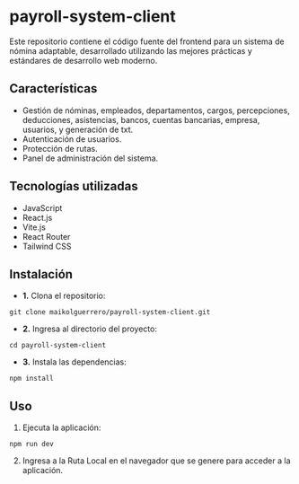# payroll-system-client
Este repositorio contiene el código fuente del frontend para un sistema de nómina adaptable, desarrollado utilizando las mejores prácticas y estándares de desarrollo web moderno.

## Características
- Gestión de nóminas, empleados, departamentos, cargos, percepciones, deducciones, asistencias, bancos, cuentas bancarias, empresa, usuarios, y generación de txt.
- Autenticación de usuarios.
- Protección de rutas.
- Panel de administración del sistema.

## Tecnologías utilizadas
- JavaScript
- React.js
- Vite.js
- React Router
- Tailwind CSS

## Instalación
- **1.** Clona el repositorio:
```
git clone maikolguerrero/payroll-system-client.git
```
- **2.**  Ingresa al directorio del proyecto:
```
cd payroll-system-client
```
- **3.**  Instala las dependencias:
```
npm install
```

## Uso
1. Ejecuta la aplicación:
```
npm run dev
```
2. Ingresa a la Ruta Local en el navegador que se genere para acceder a la aplicación.
